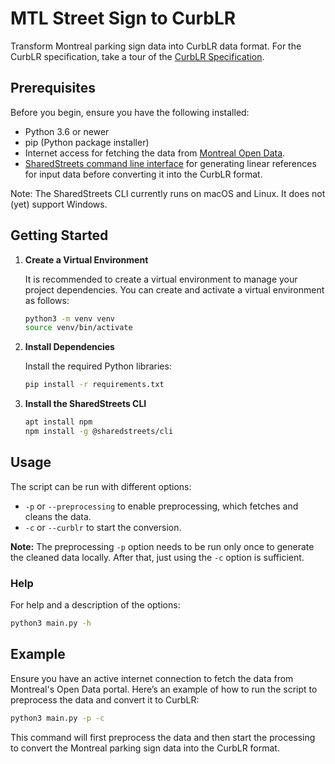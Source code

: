 # MTL Street Sign to CurbLR

Transform Montreal parking sign data into CurbLR data format. For the CurbLR specification, take a tour of the [CurbLR Specification](https://github.com/curblr/curblr-spec).

## Prerequisites

Before you begin, ensure you have the following installed:

- Python 3.6 or newer
- pip (Python package installer)
- Internet access for fetching the data from [Montreal Open Data](https://donnees.montreal.ca/dataset).
- [SharedStreets command line interface](https://github.com/sharedstreets/sharedstreets-js) for generating linear references for input data before converting it into the CurbLR format.

Note: The SharedStreets CLI currently runs on macOS and Linux. It does not (yet) support Windows.

## Getting Started

1. **Create a Virtual Environment**

   It is recommended to create a virtual environment to manage your project dependencies. You can create and activate a virtual environment as follows:

   ```bash
   python3 -m venv venv
   source venv/bin/activate
   ```

2. **Install Dependencies**

   Install the required Python libraries:

   ```bash
   pip install -r requirements.txt
   ```

3. **Install the SharedStreets CLI**

   ```bash
   apt install npm
   npm install -g @sharedstreets/cli
   ```

## Usage

The script can be run with different options:

- `-p` or `--preprocessing` to enable preprocessing, which fetches and cleans the data.
- `-c` or `--curblr` to start the conversion.

**Note:** The preprocessing `-p` option needs to be run only once to generate the cleaned data locally. After that, just using the `-c` option is sufficient.

### Help

For help and a description of the options:

```bash
python3 main.py -h
```

## Example

Ensure you have an active internet connection to fetch the data from Montreal's Open Data portal. Here’s an example of how to run the script to preprocess the data and convert it to CurbLR:

```bash
python3 main.py -p -c
```

This command will first preprocess the data and then start the processing to convert the Montreal parking sign data into the CurbLR format.

[//]: # (## License)

[//]: # ()
[//]: # (This project is licensed under the ----- License—see the [LICENSE]&#40;LICENSE&#41; file for details.)